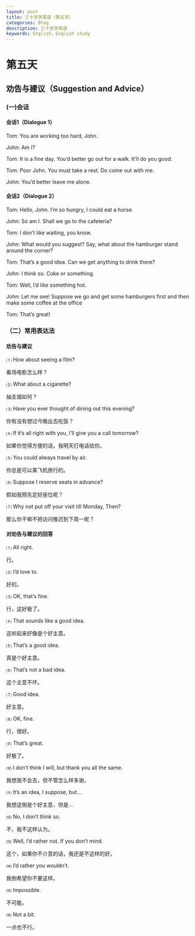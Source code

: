 ```yaml
---
layout: post
title: 三十天学英语（第五天）
categories: Blog
description: 三十天学英语
keywords: English，English study
---
```


# 第五天

## 劝告与建议（Suggestion and Advice）

### (一)会话

#### 会话1（Dialogue 1）

Tom: You are working too hard, John.

John: Am I?

Tom: It is a fine day. You’d better go out for a walk. It’ll do you good.

Tom: Poor John. You must take a rest. Do come out with me.

John: You’d better leave me alone.

#### 会话2（Dialogue 2）

Tom: Hello, John. I’m so hungry, I could eat a horse.

John: So am I. Shall we go to the cafeteria?

Tom: I don’t like waiting, you know.

John: What would you suggest? Say, what about the hamburger stand around the corner?

Tom: That’s a good idea. Can we get anything to drink there?

John: I think so. Coke or something.

Tom: Well, I’d like something hot.

John: Let me see! Suppose we go and get some hamburgers first and then make some coffee at the office

Tom: That’s great!

### （二）常用表达法

#### 劝告与建议

⑴ How about seeing a film?
   
   看场电影怎么样？

⑵ What about a cigarette?
   
   抽支烟如何？

⑶ Have you ever thought of dining out this evening?
   
   你有没有想过今晚出去吃饭？

⑷ If it’s all right with you, I’ll give you a call tomorrow?
   
   如果你觉得方便的话，我明天打电话给你。

⑸ You could always travel by air.
   
   你总是可以乘飞机旅行的。

⑹ Suppose I reserve seats in advance?
   
   假如我预先定好座位呢？

⑺ Why not put off your visit till Monday, Then?
   
   那么你干嘛不把访问推迟到下周一呢？

#### 对劝告与建议的回答

⑴ All right. 

行。

⑵ I’d love to. 

好的。

⑶ OK, that’s fine.

行，这好极了。

⑷ That sounds like a good idea.

这听起来好像是个好主意。

⑸ That’s a good idea.

真是个好主意。

⑹ That’s not a bad idea.

这个主意不坏。

⑺ Good idea.

好主意。

⑻ OK, fine.

行，很好。

⑼ That’s great.

好极了。

⑽ I don’t think I will, but thank you all the same. 

我想我不会去，但不管怎么样多谢。

⑾ It’s an idea, I suppose, but…

我想这倒是个好主意，但是…

⑿ No, I don’t think so.

不，我不这样认为。

⒀ Well, I’d rather not. If you don’t mind.  

这个，如果你不介意的话，我还是不这样的好。

⒁ I’d rather you wouldn’t.

我倒希望你不要这样。

⒂ Impossible. 

不可能。

⒃ Not a bit.

一点也不行。

